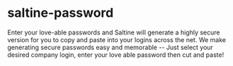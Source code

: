 # saltine-password
Enter your love-able passwords and Saltine will generate a highly secure version for you to copy and paste into your logins across the net. We make generating secure passwords easy and memorable -- Just select your desired company login, enter your love able password then cut and paste!
